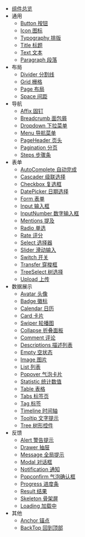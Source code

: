 - [组件总览]()
- 通用
  - [Button 按钮](src/components/button/README.md)
  - [Icon 图标](src/components/icon/README.md)
  - [Typography 排版](src/components/icon/README.md)
  - [Title 标题](src/components/title/README.md)
  - [Text 文本](src/components/text/README.md)
  - [Paragraph 段落](src/components/paragraph/README.md)
- 布局
  - [Divider 分割线](src/components/paragraph/README.md)
  - [Grid 栅格](src/components/paragraph/README.md)
  - [Page 布局](src/components/paragraph/README.md)
  - [Space 间距](src/components/paragraph/README.md)
- 导航
  - [Affix 固钉](src/components/paragraph/README.md)
  - [Breadcrumb 面包屑](src/components/paragraph/README.md)
  - [Dropdown 下拉菜单](src/components/paragraph/README.md)
  - [Menu 导航菜单](src/components/paragraph/README.md)
  - [PageHeader 页头](src/components/paragraph/README.md)
  - [Pagination 分页](src/components/paragraph/README.md)
  - [Steps 步骤条](src/components/paragraph/README.md)
- 表单
  - [AutoComplete 自动完成](src/components/paragraph/README.md)
  - [Cascader 级联选择](src/components/paragraph/README.md)
  - [Checkbox 复选框](src/components/paragraph/README.md)
  - [DatePicker 日期选择](src/components/paragraph/README.md)
  - [Form 表单](src/components/paragraph/README.md)
  - [Input 输入框](src/components/paragraph/README.md)
  - [InputNumber 数字输入框](src/components/paragraph/README.md)
  - [Mentions 提及](src/components/paragraph/README.md)
  - [Radio 单选](src/components/paragraph/README.md)
  - [Rate 评分](src/components/paragraph/README.md)
  - [Select 选择器](src/components/paragraph/README.md)
  - [Slider 滑动输入](src/components/paragraph/README.md)
  - [Switch 开关](src/components/paragraph/README.md)
  - [Transfer 穿梭框](src/components/paragraph/README.md)
  - [TreeSelect 树选择](src/components/paragraph/README.md)
  - [Upload 上传](src/components/paragraph/README.md)
- 数据展示
  - [Avatar 头像](src/components/row/README.md)
  - [Badge 徽标](src/components/input/README.md)
  - [Calendar 日历](src/components/form/README.md)
  - [Card 卡片](src/components/radio/README.md)
  - [Swiper 轮播图](src/components/radio/README.md)
  - [Collapse 折叠面板](src/components/checkbox/README.md)
  - [Comment 评论](src/components/radio/README.md)
  - [Descriptions 描述列表](src/components/radio/README.md)
  - [Empty 空状态](src/components/radio/README.md)
  - [Image 图片](src/components/radio/README.md)
  - [List 列表](src/components/radio/README.md)
  - [Popover 气泡卡片](src/components/radio/README.md)
  - [Statistic 统计数值](src/components/radio/README.md)
  - [Table 表格](src/components/radio/README.md)
  - [Tabs 标签页](src/components/radio/README.md)
  - [Tag 标签](src/components/radio/README.md)
  - [Timeline 时间轴](src/components/radio/README.md)
  - [Tooltip 文字提示](src/components/radio/README.md)
  - [Tree 树形控件](src/components/radio/README.md)
- 反馈
  - [Alert 警告提示](src/components/row/README.md)
  - [Drawer 抽屉](src/components/input/README.md)
  - [Message 全局提示](src/components/form/README.md)
  - [Modal 对话框](src/components/radio/README.md)
  - [Notification 通知](src/components/radio/README.md)
  - [Popconfirm 气泡确认框](src/components/checkbox/README.md)
  - [Progress 进度条](src/components/radio/README.md)
  - [Result 结果](src/components/radio/README.md)
  - [Skeleton 骨架屏](src/components/radio/README.md)
  - [Loading 加载中](src/components/radio/README.md)
- 其他
  - [Anchor 锚点](src/components/row/README.md)
  - [BackTop 回到顶部](src/components/input/README.md)